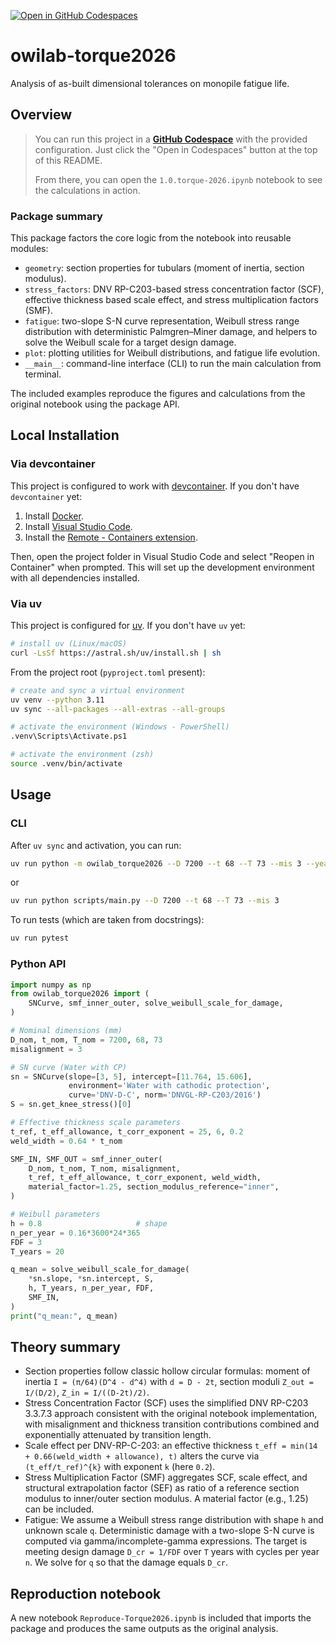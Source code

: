 [![Open in GitHub Codespaces](https://github.com/codespaces/badge.svg)](https://codespaces.new/OWI-Lab/torque2026-ahmed-mujtaba-et-al)

# owilab-torque2026

Analysis of as-built dimensional tolerances on monopile fatigue life.

## Overview

> You can run this project in a **[GitHub Codespace](https://codespaces.new/OWI-Lab/torque2026-ahmed-mujtaba-et-al)** with the provided configuration. Just click the "Open in Codespaces" button at the top of this README.
>
> From there, you can open the `1.0.torque-2026.ipynb` notebook to see the calculations in action.

### Package summary

This package factors the core logic from the notebook into reusable modules:

- `geometry`: section properties for tubulars (moment of inertia, section modulus).
- `stress_factors`: DNV RP-C203-based stress concentration factor (SCF), effective thickness based scale effect, and stress multiplication factors (SMF).
- `fatigue`: two-slope S-N curve representation, Weibull stress range distribution with deterministic Palmgren–Miner damage, and helpers to solve the Weibull scale for a target design damage.
- `plot`: plotting utilities for Weibull distributions, and fatigue life evolution.
- `__main__`: command-line interface (CLI) to run the main calculation from terminal.

The included examples reproduce the figures and calculations from the original notebook using the package API.

## Local Installation 

### Via devcontainer

This project is configured to work with [devcontainer](https://code.visualstudio.com/docs/remote/devcontainer-overview). If you don't have `devcontainer` yet:

1. Install [Docker](https://docs.docker.com/get-docker/).
2. Install [Visual Studio Code](https://code.visualstudio.com/).
3. Install the [Remote - Containers extension](https://marketplace.visualstudio.com/items?itemName=ms-vscode-remote.remote-containers).

Then, open the project folder in Visual Studio Code and select "Reopen in Container" when prompted. This will set up the development environment with all dependencies installed.

### Via uv

This project is configured for [uv](https://github.com/astral-sh/uv). If you don't have `uv` yet:

```bash
# install uv (Linux/macOS)
curl -LsSf https://astral.sh/uv/install.sh | sh
```

From the project root (`pyproject.toml` present):

```bash
# create and sync a virtual environment
uv venv --python 3.11
uv sync --all-packages --all-extras --all-groups 

# activate the environment (Windows - PowerShell)
.venv\Scripts\Activate.ps1
```

```bash
# activate the environment (zsh)
source .venv/bin/activate
```

## Usage


### CLI

After `uv sync` and activation, you can run:

```bash
uv run python -m owilab_torque2026 --D 7200 --t 68 --T 73 --mis 3 --years 20 --FDF 3
```

or

```bash
uv run python scripts/main.py --D 7200 --t 68 --T 73 --mis 3
```

To run tests (which are taken from docstrings):

```bash
uv run pytest
```

### Python API

```python
import numpy as np
from owilab_torque2026 import (
    SNCurve, smf_inner_outer, solve_weibull_scale_for_damage,
)

# Nominal dimensions (mm)
D_nom, t_nom, T_nom = 7200, 68, 73
misalignment = 3

# SN curve (Water with CP)
sn = SNCurve(slope=[3, 5], intercept=[11.764, 15.606],
             environment='Water with cathodic protection',
             curve='DNV-D-C', norm='DNVGL-RP-C203/2016')
S = sn.get_knee_stress()[0]

# Effective thickness scale parameters
t_ref, t_eff_allowance, t_corr_exponent = 25, 6, 0.2
weld_width = 0.64 * t_nom

SMF_IN, SMF_OUT = smf_inner_outer(
    D_nom, t_nom, T_nom, misalignment,
    t_ref, t_eff_allowance, t_corr_exponent, weld_width,
    material_factor=1.25, section_modulus_reference="inner",
)

# Weibull parameters
h = 0.8                     # shape
n_per_year = 0.16*3600*24*365
FDF = 3
T_years = 20

q_mean = solve_weibull_scale_for_damage(
    *sn.slope, *sn.intercept, S,
    h, T_years, n_per_year, FDF,
    SMF_IN,
)
print("q_mean:", q_mean)
```

## Theory summary

- Section properties follow classic hollow circular formulas: moment of inertia `I = (π/64)(D^4 - d^4)` with `d = D - 2t`, section moduli `Z_out = I/(D/2)`, `Z_in = I/((D-2t)/2)`.
- Stress Concentration Factor (SCF) uses the simplified DNV RP-C203 3.3.7.3 approach consistent with the original notebook implementation, with misalignment and thickness transition contributions combined and exponentially attenuated by transition length.
- Scale effect per DNV-RP-C-203: an effective thickness `t_eff = min(14 + 0.66(weld_width + allowance), t)` alters the curve via `(t_eff/t_ref)^{k}` with exponent `k` (here `0.2`).
- Stress Multiplication Factor (SMF) aggregates SCF, scale effect, and structural extrapolation factor (SEF) as ratio of a reference section modulus to inner/outer section modulus. A material factor (e.g., 1.25) can be included.
- Fatigue: We assume a Weibull stress range distribution with shape `h` and unknown scale `q`. Deterministic damage with a two-slope S-N curve is computed via gamma/incomplete-gamma expressions. The target is meeting design damage `D_cr = 1/FDF` over `T` years with cycles per year `n`. We solve for `q` so that the damage equals `D_cr`.

## Reproduction notebook

A new notebook `Reproduce-Torque2026.ipynb` is included that imports the package and produces the same outputs as the original analysis.
